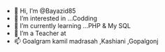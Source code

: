 - 👋 Hi, I’m @Bayazid85
- 👀 I’m interested in ...Codding
- 🌱 I’m currently learning ...PHP & My SQL
- 💞️ I’m a Teacher at
- 📫 Goalgram kamil madrasah ,Kashiani ,Gopalgonj

<!---
Bayazid85/Bayazid85 is a ✨ special ✨ repository because its `README.md` (this file) appears on your GitHub profile.
You can click the Preview link to take a look at your changes.
--->
